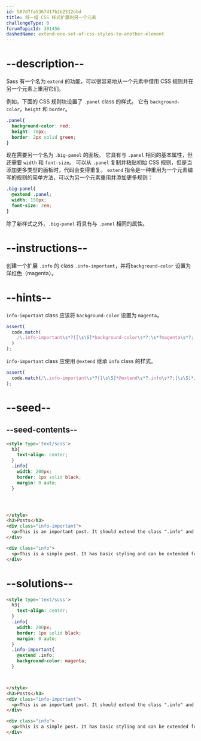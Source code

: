 ```yaml
---
id: 587d7fa5367417b2b2512bbd
title: 将一组 CSS 样式扩展到另一个元素
challengeType: 0
forumTopicId: 301456
dashedName: extend-one-set-of-css-styles-to-another-element
---
```


# --description--

Sass 有一个名为 `extend` 的功能，可以很容易地从一个元素中借用 CSS 规则并在另一个元素上重用它们。

例如，下面的 CSS 规则块设置了 `.panel` class 的样式。 它有 `background-color`，`height` 和 `border`。

```scss
.panel{
  background-color: red;
  height: 70px;
  border: 2px solid green;
}
```

现在需要另一个名为 `.big-panel` 的面板。 它具有与 `.panel` 相同的基本属性，但还需要 `width` 和 `font-size`。 可以从 `.panel` 复制并粘贴初始 CSS 规则，但是当添加更多类型的面板时，代码会变得重复。 `extend` 指令是一种重用为一个元素编写的规则的简单方法，可以为另一个元素重用并添加更多规则：

```scss
.big-panel{
  @extend .panel;
  width: 150px;
  font-size: 2em;
}
```

除了新样式之外，`.big-panel` 将具有与 `.panel` 相同的属性。

# --instructions--

创建一个扩展 `.info` 的 class `.info-important`，并将`background-color` 设置为洋红色（magenta）。

# --hints--

`info-important` class 应该将 `background-color` 设置为 `magenta`。

```js
assert(
  code.match(
    /\.info-important\s*?{[\s\S]*background-color\s*?:\s*?magenta\s*?;[\s\S]*}/gi
  )
);
```

`info-important` class 应使用 `@extend` 继承 `info` class 的样式。

```js
assert(
  code.match(/\.info-important\s*?{[\s\S]*@extend\s*?.info\s*?;[\s\S]*/gi)
);
```

# --seed--

## --seed-contents--

```html
<style type='text/scss'>
  h3{
    text-align: center;
  }
  .info{
    width: 200px;
    border: 1px solid black;
    margin: 0 auto;
  }




</style>
<h3>Posts</h3>
<div class="info-important">
  <p>This is an important post. It should extend the class ".info" and have its own CSS styles.</p>
</div>

<div class="info">
  <p>This is a simple post. It has basic styling and can be extended for other uses.</p>
</div>
```

# --solutions--

```html
<style type='text/scss'>
  h3{
    text-align: center;
  }
  .info{
    width: 200px;
    border: 1px solid black;
    margin: 0 auto;
  }
  .info-important{
    @extend .info;
    background-color: magenta;
  }



</style>
<h3>Posts</h3>
<div class="info-important">
  <p>This is an important post. It should extend the class ".info" and have its own CSS styles.</p>
</div>

<div class="info">
  <p>This is a simple post. It has basic styling and can be extended for other uses.</p>
</div>
```

